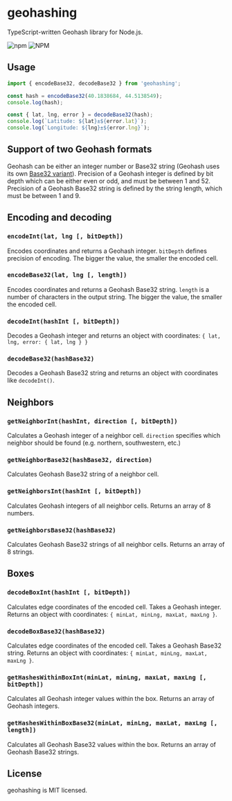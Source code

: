 geohashing
==========

TypeScript-written Geohash library for Node.js.

![npm](https://img.shields.io/npm/v/geohashing?color=brightgreen)
![NPM](https://img.shields.io/npm/l/geohashing?color=blue)

## Usage

```typescript
import { encodeBase32, decodeBase32 } from 'geohashing';

const hash = encodeBase32(40.1838684, 44.5138549);
console.log(hash);

const { lat, lng, error } = decodeBase32(hash);
console.log(`Latitude: ${lat}±${error.lat}`);
console.log(`Longitude: ${lng}±${error.lng}`);
```

## Support of two Geohash formats

Geohash can be either an integer number or Base32 string (Geohash uses its own [Base32 variant](https://en.wikipedia.org/wiki/Base32#Geohash)).
Precision of a Geohash integer is defined by bit depth which can be either even or odd,
and must be between 1 and 52.
Precision of a Geohash Base32 string is defined by the string length, which must be between 1 and 9.

## Encoding and decoding

### `encodeInt(lat, lng [, bitDepth])`

Encodes coordinates and returns a Geohash integer.
`bitDepth` defines precision of encoding.
The bigger the value, the smaller the encoded cell.

### `encodeBase32(lat, lng [, length])`

Encodes coordinates and returns a Geohash Base32 string. 
`length` is a number of characters in the output string.
The bigger the value, the smaller the encoded cell.

### `decodeInt(hashInt [, bitDepth])`

Decodes a Geohash integer and returns an object with coordinates:
`{ lat, lng, error: { lat, lng } }`

### `decodeBase32(hashBase32)`

Decodes a Geohash Base32 string and returns an object with coordinates like `decodeInt()`.

## Neighbors

### `getNeighborInt(hashInt, direction [, bitDepth])`

Calculates a Geohash integer of a neighbor cell.
`direction` specifies which neighbor should be found (e.g. northern, southwestern, etc.)

### `getNeighborBase32(hashBase32, direction)`

Calculates Geohash Base32 string of a neighbor cell.

### `getNeighborsInt(hashInt [, bitDepth])`

Calculates Geohash integers of all neighbor cells. Returns an array of 8 numbers.

### `getNeighborsBase32(hashBase32)`

Calculates Geohash Base32 strings of all neighbor cells. Returns an array of 8 strings.

## Boxes

### `decodeBoxInt(hashInt [, bitDepth])`

Calculates edge coordinates of the encoded cell.
Takes a Geohash integer.
Returns an object with coordinates: `{ minLat, minLng, maxLat, maxLng }`.

### `decodeBoxBase32(hashBase32)`

Calculates edge coordinates of the encoded cell.
Takes a Geohash Base32 string.
Returns an object with coordinates: `{ minLat, minLng, maxLat, maxLng }`.

### `getHashesWithinBoxInt(minLat, minLng, maxLat, maxLng [, bitDepth])`

Calculates all Geohash integer values within the box.
Returns an array of Geohash integers.

### `getHashesWithinBoxBase32(minLat, minLng, maxLat, maxLng [, length])`

Calculates all Geohash Base32 values within the box.
Returns an array of Geohash Base32 strings.

## License

geohashing is MIT licensed.
